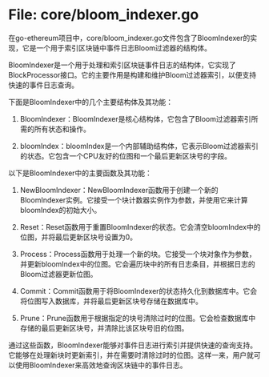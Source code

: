 # File: core/bloom_indexer.go

在go-ethereum项目中，core/bloom_indexer.go文件包含了BloomIndexer的实现，它是一个用于索引区块链中事件日志Bloom过滤器的结构体。

BloomIndexer是一个用于处理和索引区块链事件日志的结构体，它实现了BlockProcessor接口。它的主要作用是构建和维护Bloom过滤器索引，以便支持快速的事件日志查询。

下面是BloomIndexer中的几个主要结构体及其功能：

1. BloomIndexer：BloomIndexer是核心结构体，它包含了Bloom过滤器索引所需的所有状态和操作。

2. bloomIndex：bloomIndex是一个内部辅助结构体，它表示Bloom过滤器索引的状态。它包含一个CPU友好的位图和一个最后更新区块号的字段。

以下是BloomIndexer中的主要函数及其功能：

1. NewBloomIndexer：NewBloomIndexer函数用于创建一个新的BloomIndexer实例。它接受一个块计数器实例作为参数，并使用它来计算bloomIndex的初始大小。

2. Reset：Reset函数用于重置BloomIndexer的状态。它会清空bloomIndex中的位图，并将最后更新区块号设置为0。

3. Process：Process函数用于处理一个新的块。它接受一个块对象作为参数，并更新bloomIndex中的位图。它会遍历块中的所有日志条目，并根据日志的Bloom过滤器更新位图。

4. Commit：Commit函数用于将BloomIndexer的状态持久化到数据库中。它会将位图写入数据库，并将最后更新区块号存储在数据库中。

5. Prune：Prune函数用于根据指定的块号清除过时的位图。它会检查数据库中存储的最后更新区块号，并清除比该区块号旧的位图。

通过这些函数，BloomIndexer能够对事件日志进行索引并提供快速的查询支持。它能够在处理新块时更新索引，并在需要时清除过时的位图。这样一来，用户就可以使用BloomIndexer来高效地查询区块链中的事件日志。

